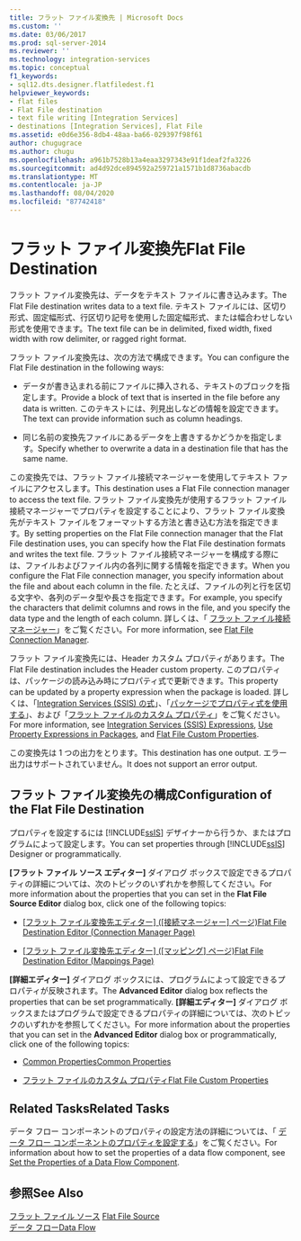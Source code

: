 ```yaml
---
title: フラット ファイル変換先 | Microsoft Docs
ms.custom: ''
ms.date: 03/06/2017
ms.prod: sql-server-2014
ms.reviewer: ''
ms.technology: integration-services
ms.topic: conceptual
f1_keywords:
- sql12.dts.designer.flatfiledest.f1
helpviewer_keywords:
- flat files
- Flat File destination
- text file writing [Integration Services]
- destinations [Integration Services], Flat File
ms.assetid: e0d6e356-8db4-48aa-ba66-029397f98f61
author: chugugrace
ms.author: chugu
ms.openlocfilehash: a961b7528b13a4eaa3297343e91f1deaf2fa3226
ms.sourcegitcommit: ad4d92dce894592a259721a1571b1d8736abacdb
ms.translationtype: MT
ms.contentlocale: ja-JP
ms.lasthandoff: 08/04/2020
ms.locfileid: "87742418"
---
```

# <a name="flat-file-destination"></a><span data-ttu-id="bcee1-102">フラット ファイル変換先</span><span class="sxs-lookup"><span data-stu-id="bcee1-102">Flat File Destination</span></span>
  <span data-ttu-id="bcee1-103">フラット ファイル変換先は、データをテキスト ファイルに書き込みます。</span><span class="sxs-lookup"><span data-stu-id="bcee1-103">The Flat File destination writes data to a text file.</span></span> <span data-ttu-id="bcee1-104">テキスト ファイルには、区切り形式、固定幅形式、行区切り記号を使用した固定幅形式、または幅合わせしない形式を使用できます。</span><span class="sxs-lookup"><span data-stu-id="bcee1-104">The text file can be in delimited, fixed width, fixed width with row delimiter, or ragged right format.</span></span>  
  
 <span data-ttu-id="bcee1-105">フラット ファイル変換先は、次の方法で構成できます。</span><span class="sxs-lookup"><span data-stu-id="bcee1-105">You can configure the Flat File destination in the following ways:</span></span>  
  
-   <span data-ttu-id="bcee1-106">データが書き込まれる前にファイルに挿入される、テキストのブロックを指定します。</span><span class="sxs-lookup"><span data-stu-id="bcee1-106">Provide a block of text that is inserted in the file before any data is written.</span></span> <span data-ttu-id="bcee1-107">このテキストには、列見出しなどの情報を設定できます。</span><span class="sxs-lookup"><span data-stu-id="bcee1-107">The text can provide information such as column headings.</span></span>  
  
-   <span data-ttu-id="bcee1-108">同じ名前の変換先ファイルにあるデータを上書きするかどうかを指定します。</span><span class="sxs-lookup"><span data-stu-id="bcee1-108">Specify whether to overwrite a data in a destination file that has the same name.</span></span>  
  
 <span data-ttu-id="bcee1-109">この変換先では、フラット ファイル接続マネージャーを使用してテキスト ファイルにアクセスします。</span><span class="sxs-lookup"><span data-stu-id="bcee1-109">This destination uses a Flat File connection manager to access the text file.</span></span> <span data-ttu-id="bcee1-110">フラット ファイル変換先が使用するフラット ファイル接続マネージャーでプロパティを設定することにより、フラット ファイル変換先がテキスト ファイルをフォーマットする方法と書き込む方法を指定できます。</span><span class="sxs-lookup"><span data-stu-id="bcee1-110">By setting properties on the Flat File connection manager that the Flat File destination uses, you can specify how the Flat File destination formats and writes the text file.</span></span> <span data-ttu-id="bcee1-111">フラット ファイル接続マネージャーを構成する際には、ファイルおよびファイル内の各列に関する情報を指定できます。</span><span class="sxs-lookup"><span data-stu-id="bcee1-111">When you configure the Flat File connection manager, you specify information about the file and about each column in the file.</span></span> <span data-ttu-id="bcee1-112">たとえば、ファイルの列と行を区切る文字や、各列のデータ型や長さを指定できます。</span><span class="sxs-lookup"><span data-stu-id="bcee1-112">For example, you specify the characters that delimit columns and rows in the file, and you specify the data type and the length of each column.</span></span> <span data-ttu-id="bcee1-113">詳しくは、「 [フラット ファイル接続マネージャー](../connection-manager/file-connection-manager.md)」をご覧ください。</span><span class="sxs-lookup"><span data-stu-id="bcee1-113">For more information, see [Flat File Connection Manager](../connection-manager/file-connection-manager.md).</span></span>  
  
 <span data-ttu-id="bcee1-114">フラット ファイル変換先には、Header カスタム プロパティがあります。</span><span class="sxs-lookup"><span data-stu-id="bcee1-114">The Flat File destination includes the Header custom property.</span></span> <span data-ttu-id="bcee1-115">このプロパティは、パッケージの読み込み時にプロパティ式で更新できます。</span><span class="sxs-lookup"><span data-stu-id="bcee1-115">This property can be updated by a property expression when the package is loaded.</span></span> <span data-ttu-id="bcee1-116">詳しくは、「[Integration Services &#40;SSIS&#41; の式](../expressions/integration-services-ssis-expressions.md)」、「[パッケージでプロパティ式を使用する](../expressions/use-property-expressions-in-packages.md)」、および「[フラット ファイルのカスタム プロパティ](flat-file-custom-properties.md)」をご覧ください。</span><span class="sxs-lookup"><span data-stu-id="bcee1-116">For more information, see [Integration Services &#40;SSIS&#41; Expressions](../expressions/integration-services-ssis-expressions.md), [Use Property Expressions in Packages](../expressions/use-property-expressions-in-packages.md), and [Flat File Custom Properties](flat-file-custom-properties.md).</span></span>  
  
 <span data-ttu-id="bcee1-117">この変換先は 1 つの出力をとります。</span><span class="sxs-lookup"><span data-stu-id="bcee1-117">This destination has one output.</span></span> <span data-ttu-id="bcee1-118">エラー出力はサポートされていません。</span><span class="sxs-lookup"><span data-stu-id="bcee1-118">It does not support an error output.</span></span>  
  
## <a name="configuration-of-the-flat-file-destination"></a><span data-ttu-id="bcee1-119">フラット ファイル変換先の構成</span><span class="sxs-lookup"><span data-stu-id="bcee1-119">Configuration of the Flat File Destination</span></span>  
 <span data-ttu-id="bcee1-120">プロパティを設定するには [!INCLUDE[ssIS](../../includes/ssis-md.md)] デザイナーから行うか、またはプログラムによって設定します。</span><span class="sxs-lookup"><span data-stu-id="bcee1-120">You can set properties through [!INCLUDE[ssIS](../../includes/ssis-md.md)] Designer or programmatically.</span></span>  
  
 <span data-ttu-id="bcee1-121">**[フラット ファイル ソース エディター]** ダイアログ ボックスで設定できるプロパティの詳細については、次のトピックのいずれかを参照してください。</span><span class="sxs-lookup"><span data-stu-id="bcee1-121">For more information about the properties that you can set in the **Flat File Source Editor** dialog box, click one of the following topics:</span></span>  
  
-   <span data-ttu-id="bcee1-122">[[フラット ファイル変換先エディター] &#40;[接続マネージャー] ページ&#41;](../flat-file-destination-editor-connection-manager-page.md)</span><span class="sxs-lookup"><span data-stu-id="bcee1-122">[Flat File Destination Editor &#40;Connection Manager Page&#41;](../flat-file-destination-editor-connection-manager-page.md)</span></span>  
  
-   <span data-ttu-id="bcee1-123">[[フラット ファイル変換先エディター] &#40;[マッピング] ページ&#41;](../flat-file-destination-editor-mappings-page.md)</span><span class="sxs-lookup"><span data-stu-id="bcee1-123">[Flat File Destination Editor &#40;Mappings Page&#41;](../flat-file-destination-editor-mappings-page.md)</span></span>  
  
 <span data-ttu-id="bcee1-124">**[詳細エディター]** ダイアログ ボックスには、プログラムによって設定できるプロパティが反映されます。</span><span class="sxs-lookup"><span data-stu-id="bcee1-124">The **Advanced Editor** dialog box reflects the properties that can be set programmatically.</span></span> <span data-ttu-id="bcee1-125">**[詳細エディター]** ダイアログ ボックスまたはプログラムで設定できるプロパティの詳細については、次のトピックのいずれかを参照してください。</span><span class="sxs-lookup"><span data-stu-id="bcee1-125">For more information about the properties that you can set in the **Advanced Editor** dialog box or programmatically, click one of the following topics:</span></span>  
  
-   [<span data-ttu-id="bcee1-126">Common Properties</span><span class="sxs-lookup"><span data-stu-id="bcee1-126">Common Properties</span></span>](../common-properties.md)  
  
-   [<span data-ttu-id="bcee1-127">フラット ファイルのカスタム プロパティ</span><span class="sxs-lookup"><span data-stu-id="bcee1-127">Flat File Custom Properties</span></span>](flat-file-custom-properties.md)  
  
## <a name="related-tasks"></a><span data-ttu-id="bcee1-128">Related Tasks</span><span class="sxs-lookup"><span data-stu-id="bcee1-128">Related Tasks</span></span>  
 <span data-ttu-id="bcee1-129">データ フロー コンポーネントのプロパティの設定方法の詳細については、「 [データ フロー コンポーネントのプロパティを設定する](set-the-properties-of-a-data-flow-component.md)」をご覧ください。</span><span class="sxs-lookup"><span data-stu-id="bcee1-129">For information about how to set the properties of a data flow component, see [Set the Properties of a Data Flow Component](set-the-properties-of-a-data-flow-component.md).</span></span>  
  
## <a name="see-also"></a><span data-ttu-id="bcee1-130">参照</span><span class="sxs-lookup"><span data-stu-id="bcee1-130">See Also</span></span>  
 <span data-ttu-id="bcee1-131">[フラット ファイル ソース](flat-file-source.md) </span><span class="sxs-lookup"><span data-stu-id="bcee1-131">[Flat File Source](flat-file-source.md) </span></span>  
 [<span data-ttu-id="bcee1-132">データ フロー</span><span class="sxs-lookup"><span data-stu-id="bcee1-132">Data Flow</span></span>](data-flow.md)  
  
  
